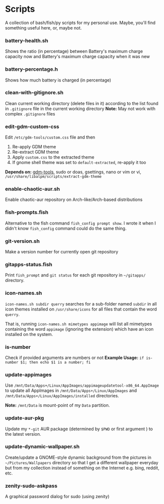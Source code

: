 # Scripts

A collection of bash/fish/py scripts for my personal use. Maybe, you'll find something useful here, or, maybe not.

### battery-health.sh

Shows the ratio (in percentage) between Battery's maximum charge capacity now and Battery's maximum charge capacity when it was new

### battery-percentage.h

Shows how much battery is charged (in percentage)

### clean-with-gitignore.sh

Clean current working directory (delete files in it) according to the list found in `.gitignore` file in the current working directory
**Note:** May not work with complex `.gitignore` files

### edit-gdm-custom-css

Edit `/etc/gdm-tools/custom.css` file and then 

1. Re-apply GDM theme
2. Re-extract GDM theme
3. Apply `custom.css` to the extracted theme
4. If gnome shell theme was set to `default-extracted`, re-apply it too

**Depends on:** [gdm-tools](https://github.com/realmazharhussain/gdm-tools.git), sudo or doas, gsettings, nano or vim or vi,  `/usr/share/libalpm/scripts/extract-gdm-theme`

### enable-chaotic-aur.sh

Enable chaotic-aur repository on Arch-like/Arch-based distributions

### fish-prompts.fish

Alternative to the fish command `fish_config prompt show`. I wrote it when I didn't know `fish_config` command could do the same thing.

### git-version.sh

Make a version number for currently open git repository

### gitapps-status.fish

Print `fish_prompt` and `git status` for each git repository in `~/gitapps/` directory.

### icon-names.sh

`icon-names.sh subdir querry` searches for a sub-folder named `subdir` in all icon themes installed on `/usr/share/icons` for all files that contain the word `querry`.

That is, running `icon-names.sh mimetypes appimage` will list all mimetypes containing the word `appimage`  (ignoring the extension) which have an icon installed on the system.

### is-number

Check if provided arguments are numbers or not
**Example Usage:** `if is-number $1; then echo $1 is a number; fi`

### update-appimages

Use `/mnt/Data/Apps+/Linux/AppImages/appimageupdatetool-x86_64.AppImage` to update all AppImages in `/mnt/Data/Apps+/Linux/AppImages` and `/mnt/Data/Apps+/Linux/AppImages/installed` directories.

**Note:** `/mnt/Data` is mount-point of my `Data` partition.

### update-aur-pkg

Update my `*-git` AUR package (determined by `$PWD` or first argument ) to the latest version.

### update-dynamic-wallpaper.sh

Create/update a GNOME-style dynamic background from the pictures in `~/Pictures/Wallpapers` directory so that I get a different wallpaper everyday but from my collection instead of something on the Internet e.g. bing, reddit, etc.

### zenity-sudo-askpass

A graphical password dialog for sudo (using zenity)

